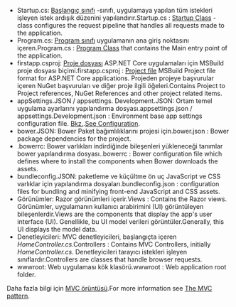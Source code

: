 * <span data-ttu-id="ee688-101">Startup.cs: [Başlangıç sınıfı](xref:fundamentals/startup) -sınıfı, uygulamaya yapılan tüm istekleri işleyen istek ardışık düzenini yapılandırır.</span><span class="sxs-lookup"><span data-stu-id="ee688-101">Startup.cs : [Startup Class](xref:fundamentals/startup) - class configures the request pipeline that handles all requests made to the application.</span></span>
* <span data-ttu-id="ee688-102">Program.cs: [Program sınıfı](xref:fundamentals/index) uygulamanın ana giriş noktasını içeren.</span><span class="sxs-lookup"><span data-stu-id="ee688-102">Program.cs : [Program Class](xref:fundamentals/index) that contains the Main entry point of the application.</span></span>
* <span data-ttu-id="ee688-103">firstapp.csproj: [Proje dosyası](/dotnet/articles/core/preview3/tools/csproj) ASP.NET Core uygulamaları için MSBuild proje dosyası biçimi.</span><span class="sxs-lookup"><span data-stu-id="ee688-103">firstapp.csproj : [Project file](/dotnet/articles/core/preview3/tools/csproj) MSBuild Project file format for ASP.NET Core applications.</span></span> <span data-ttu-id="ee688-104">Projeden projeye başvurular içeren NuGet başvuruları ve diğer proje ilgili öğeleri.</span><span class="sxs-lookup"><span data-stu-id="ee688-104">Contains Project to Project references, NuGet References and other project related items.</span></span>
* <span data-ttu-id="ee688-105">appSettings.JSON / appsettings. Development.JSON: Ortam temel uygulama ayarlarını yapılandırma dosyası.</span><span class="sxs-lookup"><span data-stu-id="ee688-105">appsettings.json / appsettings.Development.json : Environment base app settings configuration file.</span></span> <span data-ttu-id="ee688-106">[Bkz.](xref:fundamentals/configuration/index).</span><span class="sxs-lookup"><span data-stu-id="ee688-106">[See Configuration](xref:fundamentals/configuration/index).</span></span>
* <span data-ttu-id="ee688-107">bower.JSON: Bower Paket bağımlılıklarını projesi için.</span><span class="sxs-lookup"><span data-stu-id="ee688-107">bower.json : Bower package dependencies for the project.</span></span>
* <span data-ttu-id="ee688-108">.bowerrc: Bower varlıkları indirdiğinde bileşenleri yükleneceği tanımlar bower yapılandırma dosyası.</span><span class="sxs-lookup"><span data-stu-id="ee688-108">.bowerrc : Bower configuration file which defines where to install the components when Bower downloads the assets.</span></span>
* <span data-ttu-id="ee688-109">bundleconfig.JSON: paketleme ve küçültme ön uç JavaScript ve CSS varlıklar için yapılandırma dosyaları.</span><span class="sxs-lookup"><span data-stu-id="ee688-109">bundleconfig.json : configuration files for bundling and minifying front-end JavaScript and CSS assets.</span></span>
* <span data-ttu-id="ee688-110">Görünümler: Razor görünümleri içerir.</span><span class="sxs-lookup"><span data-stu-id="ee688-110">Views : Contains the Razor views.</span></span> <span data-ttu-id="ee688-111">Görünümler, uygulamanın kullanıcı arabirimini (UI) görüntüleyen bileşenlerdir.</span><span class="sxs-lookup"><span data-stu-id="ee688-111">Views are the components that display the app's user interface (UI).</span></span> <span data-ttu-id="ee688-112">Genellikle, bu UI model verileri görüntüler.</span><span class="sxs-lookup"><span data-stu-id="ee688-112">Generally, this UI displays the model data.</span></span>
* <span data-ttu-id="ee688-113">Denetleyicileri: MVC denetleyicileri, başlangıçta içeren *HomeController.cs*.</span><span class="sxs-lookup"><span data-stu-id="ee688-113">Controllers : Contains MVC Controllers, initially *HomeController.cs*.</span></span> <span data-ttu-id="ee688-114">Denetleyicileri tarayıcı istekleri işleyen sınıflardır.</span><span class="sxs-lookup"><span data-stu-id="ee688-114">Controllers are classes that handle browser requests.</span></span>
* <span data-ttu-id="ee688-115">wwwroot: Web uygulaması kök klasörü.</span><span class="sxs-lookup"><span data-stu-id="ee688-115">wwwroot : Web application root folder.</span></span>

<span data-ttu-id="ee688-116">Daha fazla bilgi için [MVC örüntüsü](xref:mvc/overview).</span><span class="sxs-lookup"><span data-stu-id="ee688-116">For more information see [The MVC pattern](xref:mvc/overview).</span></span>
